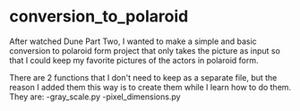 # conversion_to_polaroid

After watched Dune Part Two, I wanted to make a simple and basic conversion to polaroid form project that only takes the picture as input so that I could keep my favorite pictures of the actors in polaroid form.

There are 2 functions that I don't need to keep as a separate file, but the reason I added them this way is to create them while I learn how to do them. 
They are:
-gray_scale.py
-pixel_dimensions.py

